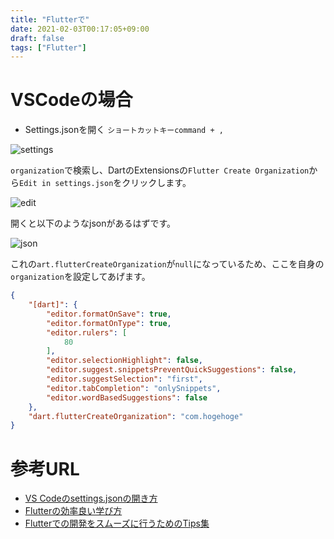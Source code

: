 ```yaml
---
title: "Flutterで"
date: 2021-02-03T00:17:05+09:00
draft: false
tags: ["Flutter"]
---
```


# VSCodeの場合
 - Settings.jsonを開く
 `ショートカットキーcommand + ,`

![settings](https://lh3.googleusercontent.com/pw/ACtC-3caFZQeI3IAhLqg6Hub10l12yqqdZ67G3_caKh12xz_uF4MTnAMus_4WW_PBIxNTVcozXG2OhXWRJ78DXKDM2eWq9QVEttypkn2PHEIF_v7bTE_9-sNr9tfiCOmhUa8NeVwI6p-aCp7wO0QktgzUMA7ow=w2272-h1760-no?authuser=0)

`organization`で検索し、DartのExtensionsの`Flutter Create Organization`から`Edit in settings.json`をクリックします。

![edit](https://lh3.googleusercontent.com/pw/ACtC-3cdGzDCr8HQTy46L38pV1GwesHMywM3iSCsaeH9KlPl7IgBAL6Q4yctJYxMFntH0rbnEqFLSiCO7YwZGPeoZAGuVnTNhVY6IYcf_7QiiZp-v5twF_qOQ99xZmn1ZwZrH8GD0B4KbZlP_xLu3zj7B4aUCg=w2272-h1760-no?authuser=0)


開くと以下のようなjsonがあるはずです。

![json](https://lh3.googleusercontent.com/pw/ACtC-3chYVZmiwvAjvuM2c9eovnOL15hYCfk3FWgkNv7GmAQ325bXwVAgph0GV74tF2uHyAWkim25JvTMonpTWQeHAKws16AFK3IZ0dPdoMj4LPEmwUwdz3ornuRgU4yCoUko5SBMxB3uUHTd5ISHySdecObsA=w2272-h1760-no?authuser=0)

これの`art.flutterCreateOrganization`が`null`になっているため、ここを自身の`organization`を設定してあげます。

```settings.json
{
    "[dart]": {
        "editor.formatOnSave": true,
        "editor.formatOnType": true,
        "editor.rulers": [
            80
        ],
        "editor.selectionHighlight": false,
        "editor.suggest.snippetsPreventQuickSuggestions": false,
        "editor.suggestSelection": "first",
        "editor.tabCompletion": "onlySnippets",
        "editor.wordBasedSuggestions": false
    },
    "dart.flutterCreateOrganization": "com.hogehoge"
}
```



# 参考URL
- [VS Codeのsettings.jsonの開き方](https://qiita.com/y-w/items/614843b259c04bb91495)
- [Flutterの効率良い学び方](https://medium.com/flutter-jp/flutter-learning-c5640c5f05b9)
- [Flutterでの開発をスムーズに行うためのTips集](https://medium.com/flutter-jp/tips-b2487a63a8)